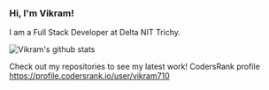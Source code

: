 <!--
**nsi319/nsi319** is a ✨ _special_ ✨ repository because its `README.md` (this file) appears on your GitHub profile.

Here are some ideas to get you started:

- 🔭 I’m currently working on ...
- 🌱 I’m currently learning ...
- 👯 I’m looking to collaborate on ...
- 🤔 I’m looking for help with ...
- 💬 Ask me about ...
- 📫 How to reach me: ...
- 😄 Pronouns: ...
- ⚡ Fun fact: ...
-->
### Hi, I'm Vikram!

I am a Full Stack Developer at Delta NIT Trichy.

![Vikram's github stats](https://github-readme-stats.vercel.app/api?username=vikram710&show_icons=true&theme=tokyonight&include_all_commits=true&count_private=true&show_icons=true&hide=issues,stars)

Check out my repositories to see my latest work!
CodersRank profile https://profile.codersrank.io/user/vikram710
